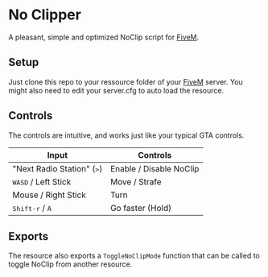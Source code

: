 # No Clipper # 

A pleasant, simple and optimized NoClip script for [FiveM](https://fivem.net).

## Setup ##

Just clone this repo to your ressource folder of your [FiveM](https://fivem.net) server. You might also need to edit your server.cfg to auto load the resource.

## Controls ##

The controls are intuitive, and works just like your typical GTA controls.

| Input                                 | Controls                  |
|---------------------------------------|---------------------------|
| "Next Radio Station" (<kbd>></kbd>)   |  Enable / Disable NoClip  |
| <kbd>WASD</kbd> / Left Stick          |  Move / Strafe            |
| Mouse / Right Stick                   |  Turn                     |
| <kbd>Shift-r</kbd> / `A`              |  Go faster (Hold)         |

## Exports ##

The resource also exports a `ToggleNoClipMode` function that can be called to toggle NoClip from another resource.
